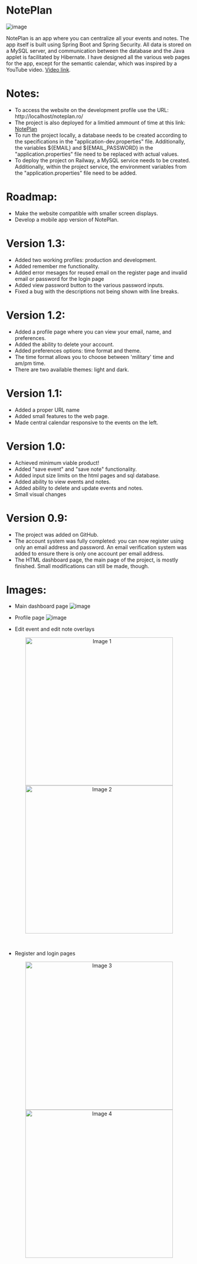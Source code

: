 # NotePlan
![image](https://github.com/AndreiBertescu/NotePlan/assets/126001291/b532aee9-1a74-48ac-9c0a-934355d98981)

NotePlan is an app where you can centralize all your events and notes. The app itself is built using Spring Boot and Spring Security. All data is stored on a MySQL server, and communication between the database and the Java applet is facilitated by Hibernate. I have designed all the various web pages for the app, except for the semantic calendar, which was inspired by a YouTube video. [Video link](https://www.youtube.com/watch?v=6EVgmpm4z5U&t=1939s).

# Notes:
- To access the website on the development profile use the URL: http://localhost/noteplan.ro/
- The project is also deployed for a limitied ammount of time at this link: [NotePlan](https://noteplan-production.up.railway.app/)
- To run the project locally, a database needs to be created according to the specifications in the "application-dev.properties" file. Additionally, the variables ${EMAIL} and ${EMAIL_PASSWORD} in the "application.properties" file need to be replaced with actual values.
- To deploy the project on Railway, a MySQL service needs to be created. Additionally, within the project service, the environment variables from the "application.properties" file need to be added.

# Roadmap:
- Make the website compatible with smaller screen displays.
- Develop a mobile app version of NotePlan.

# Version 1.3:
- Added two working profiles: production and development.
- Added remember me functionality.
- Added error mesages for reused email on the register page and invalid email or password for the login page
- Added view password button to the various password inputs.
- Fixed a bug with the descriptions not being shown with line breaks.

# Version 1.2:
- Added a profile page where you can view your email, name, and preferences.
- Added the ability to delete your account.
- Added preferences options: time format and theme.
- The time format allows you to choose between 'military' time and am/pm time.
- There are two available themes: light and dark.

# Version 1.1:
- Added a proper URL name
- Added small features to the web page.
- Made central calendar responsive to the events on the left.

# Version 1.0:
- Achieved minimum viable product!
- Added "save event" and "save note" functionality.
- Added input size limits on the html pages and sql database.
- Added ability to view events and notes.
- Added ability to delete and update events and notes.
- Small visual changes

# Version 0.9:
- The project was added on GitHub.
- The account system was fully completed: you can now register using only an email address and password. An email verification system was added to ensure there is only one account per email address.
- The HTML dashboard page, the main page of the project, is mostly finished. Small modifications can still be made, though.

# Images:
- Main dashboard page
![image](https://github.com/AndreiBertescu/NotePlan/assets/126001291/13c381ef-0e38-4ecc-830b-8c79e23e0c81)<br>

- Profile page
![image](https://github.com/AndreiBertescu/NotePlan/assets/126001291/1c285a17-9405-4685-a596-1d48802476b3)<br>

- Edit event and edit note overlays
<p align="center">
  <img src="https://github.com/AndreiBertescu/NotePlan/assets/126001291/0ae7f7f1-8471-4548-b105-78eae28db51c" height="400" alt="Image 1">
  <img src="https://github.com/AndreiBertescu/NotePlan/assets/126001291/bc40c94a-c51b-499f-a02b-a9dcb7bc0e23" height="400" alt="Image 2">
</p><br>

- Register and login pages
<p align="center">
  <img src="https://github.com/AndreiBertescu/NotePlan/assets/126001291/94bf61ef-cb5f-4483-9e72-230bc78fba96" height="400" alt="Image 3">
  <img src="https://github.com/AndreiBertescu/NotePlan/assets/126001291/04e7c755-29f5-490a-9b24-e79959998269" height="400" alt="Image 4">
</p>
